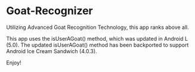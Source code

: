 Goat-Recognizer
===============

Utilizing Advanced Goat Recognition Technology, this app ranks above all.

This app uses the isUserAGoat() method, which was updated in Android L (5.0). The updated isUserAGoat() method has been backported to support Android Ice Cream Sandwich (4.0.3).

Enjoy!
